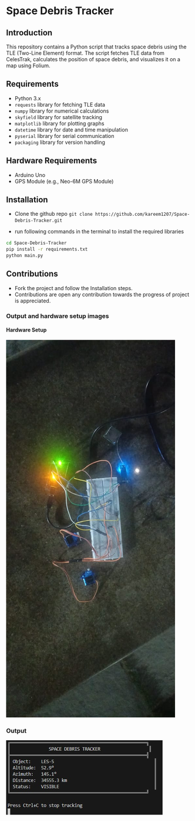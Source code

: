 # Space Debris Tracker

## Introduction

This repository contains a Python script that tracks space debris using the TLE (Two-Line Element) format. The script fetches TLE data from CelesTrak, calculates the position of space debris, and visualizes it on a map using Folium.

## Requirements

- Python 3.x
- `requests` library for fetching TLE data
- `numpy` library for numerical calculations
- `skyfield` library for satellite tracking
- `matplotlib` library for plotting graphs
- `datetime` library for date and time manipulation
- `pyserial` library for serial communication
- `packaging` library for version handling

## Hardware Requirements

- Arduino Uno
- GPS Module (e.g., Neo-6M GPS Module)

## Installation

- Clone the github repo
```git clone https://github.com/kareem1207/Space-Debris-Tracker.git```

- run following commands in the terminal to install the required libraries

```bash
cd Space-Debris-Tracker
pip install -r requirements.txt
python main.py
```

## Contributions

- Fork the project and follow the Installation steps.
- Contributions are open any contribution towards the progress of project is appreciated.

### Output and hardware setup images

#### Hardware Setup

![Hardware Setup Image](./Hardware1.jpg)

### Output

![Output Image](./output.jpg)
